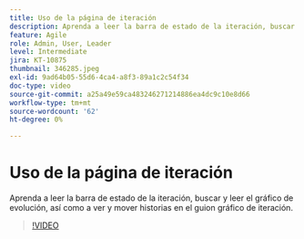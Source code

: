 ```yaml
---
title: Uso de la página de iteración
description: Aprenda a leer la barra de estado de la iteración, buscar y leer el gráfico de evolución, así como a ver y mover historias en el guion gráfico de iteración.
feature: Agile
role: Admin, User, Leader
level: Intermediate
jira: KT-10875
thumbnail: 346285.jpeg
exl-id: 9ad64b05-55d6-4ca4-a8f3-89a1c2c54f34
doc-type: video
source-git-commit: a25a49e59ca483246271214886ea4dc9c10e8d66
workflow-type: tm+mt
source-wordcount: '62'
ht-degree: 0%

---
```


# Uso de la página de iteración

Aprenda a leer la barra de estado de la iteración, buscar y leer el gráfico de evolución, así como a ver y mover historias en el guion gráfico de iteración.

>[!VIDEO](https://video.tv.adobe.com/v/346285/?quality=12&learn=on)
